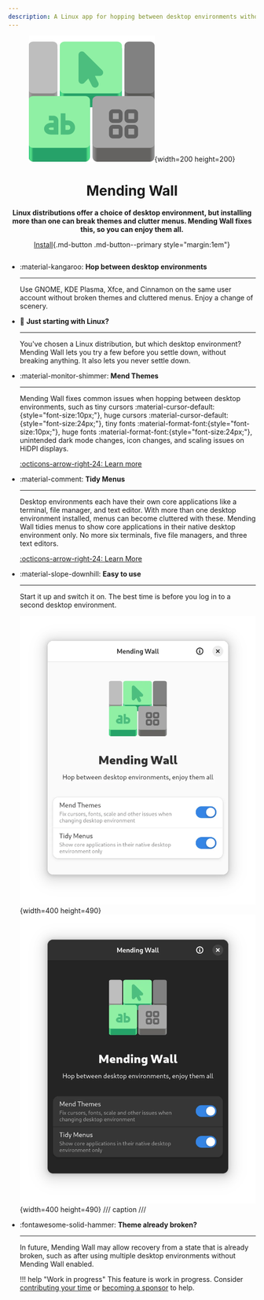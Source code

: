```yaml
---
description: A Linux app for hopping between desktop environments without broken themes or cluttered menus.
---
```


<div style="text-align:center;" markdown>

![Mending Wall icon](assets/logo.svg){width=200 height=200}

# **Mending Wall**

**Linux distributions offer a choice of desktop environment, but installing more than one can break themes and clutter menus. Mending Wall fixes this, so you can enjoy them all.**

[Install](getting-started.md){.md-button .md-button--primary style="margin:1em"}

</div>

<div style="margin-top:2em;" class="grid cards" markdown>

-   :material-kangaroo: __Hop between desktop environments__

    ---
  
    Use GNOME, KDE Plasma, Xfce, and Cinnamon on the same user account without broken themes and cluttered menus. Enjoy a change of scenery.

-   :eyes: __Just starting with Linux?__

    ---
  
    You've chosen a Linux distribution, but which desktop environment? Mending Wall lets you try a few before you settle down, without breaking anything. It also lets you never settle down.
    
-   :material-monitor-shimmer: __Mend Themes__

    ---
  
    Mending Wall fixes common issues when hopping between desktop environments, such as  tiny cursors :material-cursor-default:{style="font-size:10px;"}, huge cursors :material-cursor-default:{style="font-size:24px;"}, tiny fonts :material-format-font:{style="font-size:10px;"}, huge fonts :material-format-font:{style="font-size:24px;"}, unintended dark mode changes, icon changes, and scaling issues on HiDPI displays.

    [:octicons-arrow-right-24: Learn more](mend-themes.md)
 
-   :material-comment: __Tidy Menus__

    ---
  
    Desktop environments each have their own core applications like a terminal, file manager, and text editor. With more than one desktop environment installed, menus can become cluttered with these. Mending Wall tidies menus to show core applications in their native desktop environment only. No more six terminals, five file managers, and three text editors.

    [:octicons-arrow-right-24: Learn More](tidy-menus.md)

-   :material-slope-downhill: __Easy to use__

    ---
  
    Start it up and switch it on. The best time is before you log in to a second desktop environment.

    ![Screenshot of the main application window, light mode](assets/screenshot_light.webp#only-light){width=400 height=490}![Screenshot of the main application window, dark mode](assets/screenshot_dark.webp#only-dark){width=400 height=490}
    /// caption
    ///

-   :fontawesome-solid-hammer: __Theme already broken?__

    ---
    
    In future, Mending Wall may allow recovery from a state that is already broken, such as after using multiple desktop environments without Mending Wall enabled.

    !!! help "Work in progress"
        This feature is work in progress. Consider [contributing your time](contributing.md) or [becoming a sponsor](https://github.com/sponsors/lawmurray) to help.

</div>

